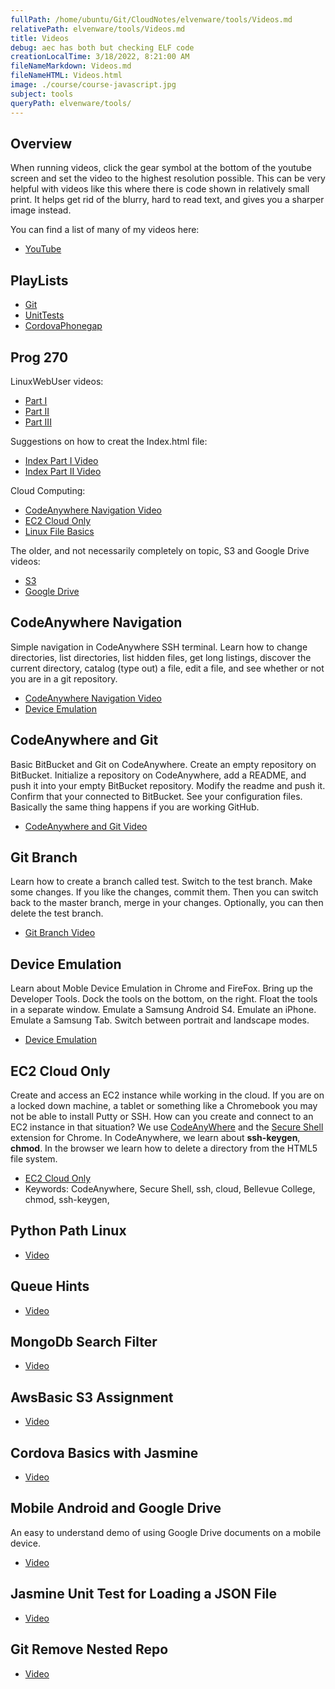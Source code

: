 ```yaml
---
fullPath: /home/ubuntu/Git/CloudNotes/elvenware/tools/Videos.md
relativePath: elvenware/tools/Videos.md
title: Videos
debug: aec has both but checking ELF code
creationLocalTime: 3/18/2022, 8:21:00 AM
fileNameMarkdown: Videos.md
fileNameHTML: Videos.html
image: ./course/course-javascript.jpg
subject: tools
queryPath: elvenware/tools/
---
```


<!-- toc -->
<!-- tocstop -->

## Overview

When running videos, click the gear symbol at the bottom of the youtube screen and set the video to the highest resolution possible. This can be very helpful with videos like this where there is code shown in relatively small print. It helps get rid of the blurry, hard to read text, and gives you a sharper image instead.

You can find a list of many of my videos here:

*   [YouTube](https://www.youtube.com/user/charliecalvert/videos)

## PlayLists

*   [Git](https://www.youtube.com/playlist?list=PLe8CjTxuUQ3-_EMXb00IA_qKf5AFm1an9)
*   [UnitTests](https://www.youtube.com/playlist?list=PLe8CjTxuUQ38e5PPpFENx0YAn_3ZGovVR)
*   [CordovaPhonegap](https://www.youtube.com/playlist?list=PLe8CjTxuUQ3_FXRgdd2lLAfBfiOkJM1er)

## Prog 270

LinuxWebUser videos:

*   [Part I](http://youtu.be/Vx4oM1AYPjQ)
*   [Part II](http://youtu.be/mSKxHKTQAc4)
*   [Part III](http://youtu.be/RTICenN5n8Q)

Suggestions on how to creat the Index.html file:

*   [Index Part I Video](http://youtu.be/t77iK4Aprw4)
*   [Index Part II Video](http://youtu.be/SvCjd95o9sI)

Cloud Computing:

*   [CodeAnywhere Navigation Video](http://youtu.be/lGYvGiUFM0Q)
*   [EC2 Cloud Only](http://youtu.be/fZE_fLw7Qrg)
*   [Linux File Basics](http://youtu.be/pHIRpHDn7WQ)

The older, and not necessarily completely on topic, S3 and Google Drive videos:

*   [S3](http://youtu.be/DBX0UZmCnnw)
*   [Google Drive](http://youtu.be/uHCpLgpk4T0)

## CodeAnywhere Navigation

Simple navigation in CodeAnywhere SSH terminal. Learn how to change directories, list directories, list hidden files, get long listings, discover the current directory, catalog (type out) a file, edit a file, and see whether or not you are in a git repository.

*   [CodeAnywhere Navigation Video](http://youtu.be/lGYvGiUFM0Q)
*   [Device Emulation](http://youtu.be/jRm_3TywFRc)

## CodeAnywhere and Git

Basic BitBucket and Git on CodeAnywhere. Create an empty repository on BitBucket. Initialize a repository on CodeAnywhere, add a README, and push it into your empty BitBucket repository. Modify the readme and push it. Confirm that your connected to BitBucket. See your configuration files. Basically the same thing happens if you are working GitHub.

*   [CodeAnywhere and Git Video](http://youtu.be/VQW8obFSGuo)

## Git Branch

Learn how to create a branch called test. Switch to the test branch. Make some changes. If you like the changes, commit them. Then you can switch back to the master branch, merge in your changes. Optionally, you can then delete the test branch.

*   [Git Branch Video](http://youtu.be/k_aWSNLYfDc)

## Device Emulation

Learn about Moble Device Emulation in Chrome and FireFox. Bring up the Developer Tools. Dock the tools on the bottom, on the right. Float the tools in a separate window. Emulate a Samsung Android S4\. Emulate an iPhone. Emulate a Samsung Tab. Switch between portrait and landscape modes.

*   [Device Emulation](http://youtu.be/jRm_3TywFRc)

## EC2 Cloud Only

Create and access an EC2 instance while working in the cloud. If you are on a locked down machine, a tablet or something like a Chromebook you may not be able to install Putty or SSH. How can you create and connect to an EC2 instance in that situation? We use [CodeAnyWhere](https://codeanywhere.com) and the [Secure Shell](https://chrome.google.com/webstore/detail/secure-shell/pnhechapfaindjhompbnflcldabbghjo?utm_source=chrome-ntp-icon) extension for Chrome. In CodeAnywhere, we learn about **ssh-keygen**, **chmod**. In the browser we learn how to delete a directory from the HTML5 file system.

*   [EC2 Cloud Only](http://youtu.be/fZE_fLw7Qrg)
*   Keywords: CodeAnywhere, Secure Shell, ssh, cloud, Bellevue College, chmod, ssh-keygen,

## Python Path Linux

*   [Video](http://youtu.be/v4DFrhBHuCU)

## Queue Hints

*   [Video](http://youtu.be/iwUwiQr-HIo)

## MongoDb Search Filter

*   [Video](http://youtu.be/QmBsommp0yE)

## AwsBasic S3 Assignment

*   [Video](http://youtu.be/EF0kHY8mYXg)

## Cordova Basics with Jasmine

*   [Video](http://youtu.be/-uxtofTi16g)

## Mobile Android and Google Drive

An easy to understand demo of using Google Drive documents on a mobile device.

*   [Video](http://youtu.be/uHCpLgpk4T0)

## Jasmine Unit Test for Loading a JSON File

*   [Video](http://youtu.be/W1p6T_KXLyI)

## Git Remove Nested Repo

*   [Video](http://youtu.be/BEE66nNi-3c)
